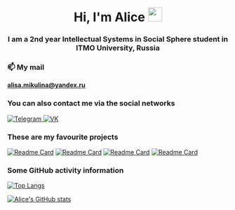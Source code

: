 <h1 align="center">Hi, I'm Alice
<img src="https://github.com/blackcater/blackcater/raw/main/images/Hi.gif" height="32"/></h1>
<h3 align="center">I am a 2nd year Intellectual Systems in Social Sphere student in ITMO University, Russia</h3>

### 📫 My mail
**alisa.mikulina@yandex.ru**

### You can also contact me via the social networks

<a href="https://t.me/mikalicce">
   <img top="0" src="https://img.shields.io/badge/telegram-%2320232a.svg?style=for-the-badge&logo=Telegram&logoColor=white" alt="Telegram" target="_blank" margin-left="10px">
</a>
<a href="https://vk.com/olympiadnik_s_dushoj">
   <img top="0" src="https://img.shields.io/badge/VK-%231572B6.svg?style=for-the-badge&logo=Vk&logoColor=white" alt="VK" target="_blank" margin-left="10px">
</a>

<h3 align="left">These are my favourite projects</h3>

[![Readme Card](https://github-readme-stats.vercel.app/api/pin/?username=Alisa-Mikulina&repo=project-finder)](https://github.com/Alisa-Mikulina/project-finder)
[![Readme Card](https://github-readme-stats.vercel.app/api/pin/?username=Alisa-Mikulina&repo=messenger)](https://github.com/Alisa-Mikulina/messenger)
[![Readme Card](https://github-readme-stats.vercel.app/api/pin/?username=Alisa-Mikulina&repo=to_do_list)](https://github.com/Alisa-Mikulina/to_do_list)
[![Readme Card](https://github-readme-stats.vercel.app/api/pin/?username=Alisa-Mikulina&repo=cs102B)](https://github.com/Alisa-Mikulina/cs102B)
<h3 align="left">Some GitHub activity information</h3>

[![Top Langs](https://github-readme-stats.vercel.app/api/top-langs/?username=Alisa-Mikulina)](https://github.com/Alisa-Mikulina/github-readme-stats)

[![Alice's GitHub stats](https://github-readme-stats.vercel.app/api?username=Alisa-Mikulina)](https://github.com/Alisa-Mikulina/github-readme-stats)
<!--<h3 align="left">Languages and Tools:</h3>
<p align="left"> <a href="https://www.gnu.org/software/bash/" target="_blank" rel="noreferrer"> <img src="https://www.vectorlogo.zone/logos/gnu_bash/gnu_bash-icon.svg" alt="bash" width="40" height="40"/> </a> <a href="https://www.cprogramming.com/" target="_blank" rel="noreferrer"> <img src="https://raw.githubusercontent.com/devicons/devicon/master/icons/c/c-original.svg" alt="c" width="40" height="40"/> </a> <a href="https://www.w3schools.com/cpp/" target="_blank" rel="noreferrer"> <img src="https://raw.githubusercontent.com/devicons/devicon/master/icons/cplusplus/cplusplus-original.svg" alt="cplusplus" width="40" height="40"/> </a> <a href="https://www.w3schools.com/cs/" target="_blank" rel="noreferrer"> <img src="https://raw.githubusercontent.com/devicons/devicon/master/icons/csharp/csharp-original.svg" alt="csharp" width="40" height="40"/> </a> <a href="https://git-scm.com/" target="_blank" rel="noreferrer"> <img src="https://www.vectorlogo.zone/logos/git-scm/git-scm-icon.svg" alt="git" width="40" height="40"/> </a> <a href="https://heroku.com" target="_blank" rel="noreferrer"> <img src="https://www.vectorlogo.zone/logos/heroku/heroku-icon.svg" alt="heroku" width="40" height="40"/> </a> <a href="https://www.java.com" target="_blank" rel="noreferrer"> <img src="https://raw.githubusercontent.com/devicons/devicon/master/icons/java/java-original.svg" alt="java" width="40" height="40"/> </a> <a href="https://www.linux.org/" target="_blank" rel="noreferrer"> <img src="https://raw.githubusercontent.com/devicons/devicon/master/icons/linux/linux-original.svg" alt="linux" width="40" height="40"/> </a> <a href="https://www.postgresql.org" target="_blank" rel="noreferrer"> <img src="https://raw.githubusercontent.com/devicons/devicon/master/icons/postgresql/postgresql-original-wordmark.svg" alt="postgresql" width="40" height="40"/> </a> <a href="https://www.python.org" target="_blank" rel="noreferrer"> <img src="https://raw.githubusercontent.com/devicons/devicon/master/icons/python/python-original.svg" alt="python" width="40" height="40"/> </a> <a href="https://www.sqlite.org/" target="_blank" rel="noreferrer"> <img src="https://www.vectorlogo.zone/logos/sqlite/sqlite-icon.svg" alt="sqlite" width="40" height="40"/> </a> </p>
-->
